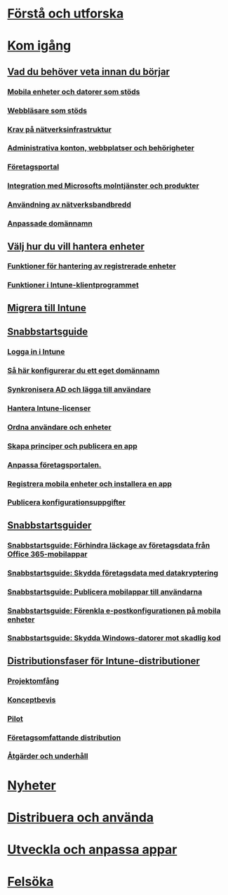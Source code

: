 # [Förstå och utforska](/intune/understand-explore/introduction-to-microsoft-intune)

# [Kom igång](what-to-know-before-you-start-microsoft-intune.md)
## [Vad du behöver veta innan du börjar](what-to-know-before-you-start-microsoft-intune.md)
### [Mobila enheter och datorer som stöds](supported-mobile-devices-and-computers.md)
### [Webbläsare som stöds](supported-web-browsers.md)
### [Krav på nätverksinfrastruktur](network-infrastructure-requirements-for-microsoft-intune.md)
### [Administrativa konton, webbplatser och behörigheter](administrative-accounts-websites-perms.md)
### [Företagsportal](microsoft-intune-company-portal.md)
### [Integration med Microsofts molntjänster och produkter](integration-with-cloud-services.md)
### [Användning av nätverksbandbredd](network-bandwidth-use.md)
### [Anpassade domännamn](domain-names-for-microsoft-intune.md)

## [Välj hur du vill hantera enheter](choose-how-to-manage-devices.md)
### [Funktioner för hantering av registrerade enheter](mobile-device-management-capabilities-in-microsoft-intune.md)
### [Funktioner i Intune-klientprogrammet](windows-pc-management-capabilities-in-microsoft-intune.md)

## [Migrera till Intune](migrate-to-intune.md)

## [Snabbstartsguide](start-with-a-paid-subscription-to-microsoft-intune.md)
### [Logga in i Intune](start-with-a-paid-subscription-to-microsoft-intune-step-1.md)
### [Så här konfigurerar du ett eget domännamn](start-with-a-paid-subscription-to-microsoft-intune-step-2.md)
### [Synkronisera AD och lägga till användare](start-with-a-paid-subscription-to-microsoft-intune-step-3.md)
### [Hantera Intune-licenser](start-with-a-paid-subscription-to-microsoft-intune-step-4.md)
### [Ordna användare och enheter](start-with-a-paid-subscription-to-microsoft-intune-step-5.md)
### [Skapa principer och publicera en app](start-with-a-paid-subscription-to-microsoft-intune-step-6.md)
### [Anpassa företagsportalen.](start-with-a-paid-subscription-to-microsoft-intune-step-7.md)
### [Registrera mobila enheter och installera en app](start-with-a-paid-subscription-to-microsoft-intune-step-8.md)
### [Publicera konfigurationsuppgifter](post-configuration-tasks.md)

## [Snabbstartsguider](prevent-company-data-leaks-from-Office-365-mobile-apps.md)
### [Snabbstartsguide: Förhindra läckage av företagsdata från Office 365-mobilappar](prevent-company-data-leaks-from-Office-365-mobile-apps.md)
### [Snabbstartsguide: Skydda företagsdata med datakryptering](protect-data-encryption.md)
### [Snabbstartsguide: Publicera mobilappar till användarna](publish-mobile-apps-to-users.md)
### [Snabbstartsguide: Förenkla e-postkonfigurationen på mobila enheter](simplify-email-configuration-on-mobile-devices.md)
### [Snabbstartsguide: Skydda Windows-datorer mot skadlig kod](protect-pcs-against-malware-threats.md)

## [Distributionsfaser för Intune-distributioner](rollout-phases-for-microsoft-intune-deployment.md)
### [Projektomfång](project-scope.md)
### [Konceptbevis](proof-of-concept.md)
### [Pilot](pilot.md)
### [Företagsomfattande distribution](enterprise-rollout.md)
### [Åtgärder och underhåll](operations-and-maintenance.md)

<!-- # [Plan and Design](/intune/plan-design/ways-to-do-enterprise-mobility) -->
# [Nyheter](/intune/whats-new/whats-new-in-microsoft-intune)
# [Distribuera och använda](/intune/deploy-use/overview-of-device-and-app-lifecycles-in-microsoft-intune)
# [Utveckla och anpassa appar](/intune/develop/intune-app-sdk)
# [Felsöka](/intune/troubleshoot/general-troubleshooting-tips-for-microsoft-intune)


<!--HONumber=Oct16_HO3-->


